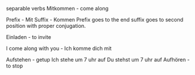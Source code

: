 separable verbs
Mitkommen - come along

Prefix - Mit
Suffix - Kommen
Prefix goes to the end suffix goes to second position with proper conjugation.

Einladen - to invite

I come along with you - Ich komme dich mit

Aufstehen - getup
Ich stehe um 7 uhr auf
Du stehst um 7 uhr auf
Aufhören - to stop

